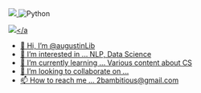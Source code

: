 <a href="mailto:2bambitious@gmail.com" target="_blank">
  <img src="https://img.shields.io/badge/Gmail-EA4335.svg?style=flat-square&logo=Gmail&logoColor=white"/>
</a>

<img alt="Python" src ="https://img.shields.io/badge/Python-3776AB.svg?&style=for-the-badge&logo=Python&logoColor=white"/>

<a href="[연결할 링크]" target="_blank"><img src="https://img.shields.io/badge/쓰고 싶은 텍스트]-[컬러 코드]?style=flat-square&logo=[브랜드 이름]&logoColor=white"/></a

- 👋 Hi, I’m @augustinLib
- 👀 I’m interested in ... NLP, Data Science
- 🌱 I’m currently learning ... Various content about CS
- 💞️ I’m looking to collaborate on ...
- 📫 How to reach me ... 2bambitious@gmail.com

<!---
augustinLib/augustinLib is a ✨ special ✨ repository because its `README.md` (this file) appears on your GitHub profile.
You can click the Preview link to take a look at your changes.
--->
